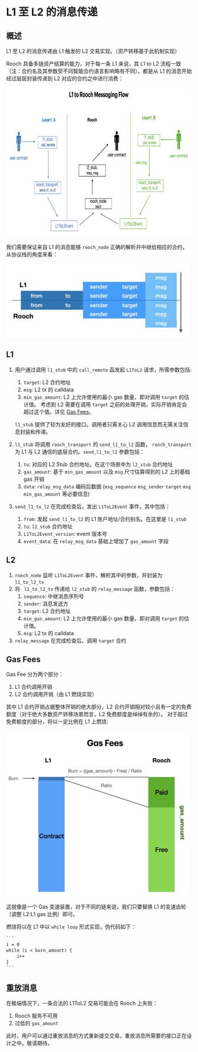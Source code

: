 # L1 至 L2 的消息传递

## 概述

L1 至 L2 的消息传递由 L1 触发的 L2 交易实现。（资产转移基于此机制实现）

Rooch 具备多链资产结算的能力，对于每一条 L1 来说，其 L1 to L2 流程一致（注：合约名及其参数受不同智能合约语言影响略有不同）。都是从 L1
的消息开始经过层层封装传递到 L2 对应的合约之中进行消费：

<img alt="L1 to L2 Messaging" height="405" src="../../../public/docs/l1tol2.jpeg" width="800"/>

我们需要保证来自 L1 的消息能够 `rooch_node` 正确的解析并中继给相应的合约，从协议栈的角度来看：

<img alt="Rooch L1ToL2 Protocol Stack" height="203" src="../../../public/docs/l1tol2_stack.jpeg" width="500"/>

## L1

1. 用户通过调用 `l1_stub` 中的 `call_remote` 函发起 `L1ToL2` 请求，所需参数包括:
   1. `target`: L2 合约地址
   2. `msg`: L2 tx 的 calldata 
   3. `min_gas_amount`: L2 上允许使用的最小 gas 数量，即对调用 `target` 的估计值。
   考虑到 L2 需要在调用 `target` 之前的处理开销，实际开销肯定会超过这个值。详见 [Gas Fees](#gas-fees)。

   `l1_stub` 提供了较为友好的接口，调用者只需关心 L2 调用信息而无需关注信息封装和传递。

2. `l1_stub` 将调用 `rooch_transport` 的 `send_l1_to_l2` 函数，
   `rooch_transport` 为 L1 与 L2 通信的底层合约。`send_l1_to_l2` 参数包括：
   1. `to`: 对应的 L2 Stub 合约地址。在这个场景中为 `l2_stub` 合约地址
   2. `gas_amount`: 基于 `min_gas_amount` 以及 `msg` 尺寸估算得到的 L2 上的基础 gas 开销
   3. `data`: `relay_msg_data` 编码后数据 (`msg_sequence` `msg_sender` `target` `msg` `min_gas_amount` 等必要信息)

3. `send_l1_to_l2` 在完成检查后，发出 `L1ToL2Event` 事件，其中包括：
   1. `from`: 发起 `send_l1_to_l2` 的 L1 账户地址/合约别名。在这里是 `l1_stub`
   2. `to`: `l2_stub` 合约地址
   3. `L1ToL2Event_version`: event 版本号
   4. `event_data`: 在 `relay_msg_data` 基础上增加了 `gas_amount` 字段

## L2

1. `rooch_node` 监听 `L1ToL2Event` 事件，解析其中的参数，并封装为 `l1_to_l2_tx`
2. 将 ` l1_to_l2_tx` 传递给 `l2_stub` 的 `relay_message` 函数，参数包括：
   1. `sequence`: 中继消息序列号
   2. `sender`: 消息发送方
   3. `target`: L2 合约地址
   4. `min_gas_amount`: L2 上允许使用的最小 gas 数量，即对调用 `target` 的估计值。
   5. `msg`: L2 tx 的 calldata 
3. `relay_message` 在完成检查后，调用 `target` 合约

## Gas Fees

Gas Fee 分为两个部分：

1. L1 合约调用开销
2. L2 合约调用开销（由 L1 燃烧实现）

其中 L1 合约开销占据整体开销的绝大部分，L2 合约开销相对较小且有一定的免费额度（对于绝大多数资产转移场景而言，L2 免费额度是绰绰有余的）。
对于超过免费额度的部分，将以一定比例在 L1 上燃烧:

<img alt="Rooch L1ToL2 Gas Fee" height="450" src="../../../public/docs/l1tol2_gas_fee.jpeg" width="500"/>

这就像是一个 Gas 变速装置，对于不同的链来说，我们只要替换 L1 的变速齿轮（调整 L2:L1 gas 比例）即可。

燃烧将以在 L1 中以 `while loop` 形式实现，伪代码如下：
    
    ```
    i = 0
    while (i < burn_amount) {
        i++
    }
    ```

## 重放消息

在极端情况下，一条合法的 L1ToL2 交易可能会在 Rooch 上失败：

1. Rooch 服务不可用
2. 过低的 `gas_amount`

此时，用户可以通过重放消息的方式重新提交交易，重放消息所需要的接口正在设计之中，敬请期待。




